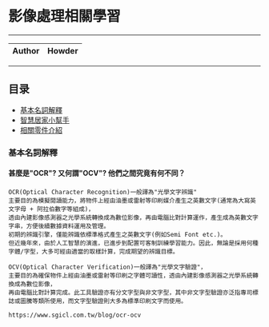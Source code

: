 影像處理相關學習
===========================

****
	
|Author|Howder|
|---|---


****
## 目录
* [基本名詞解釋](#基本名詞解釋)
* [智慧居家小幫手](#智慧居家小幫手)
* [相關零件介紹](#相關零件介紹)


### 基本名詞解釋
#### 甚麼是"OCR"? 又何謂"OCV"? 他們之間究竟有何不同？
```
OCR(Optical Character Recognition)一般譯為"光學文字辨識"
主要目的為模擬閱讀能力，將物件上經由油墨或雷射等印刷媒介產生之英數文字(通常為大寫英文字母 + 阿拉伯數字等組成)，
透由內建影像感測器之光學系統轉換成為數位影像，再由電腦比對計算運作，產生成為英數文字字串，方便後續數據資料運用及管理。
初期的辨識引擎，僅能辨識依標準格式產生之英數文字(例如Semi Font etc.)。
但近幾年來，由於人工智慧的演進，已進步到配置可客制訓練學習能力。因此，無論是採用何種字體/字型，大多可經由適當的取樣計算，完成期望的辨識目標。

OCV(Optical Character Verification)一般譯為"光學文字驗證"，
主要目的為確保物件上經由油墨或雷射等印刷之字體可讀性，透由內建影像感測器之光學系統轉換成為數位影像，
再由電腦比對計算完成。此工具驗證亦有分文字型與非文字型，其中非文字型驗證亦泛指專司標誌或圖騰等類所使用，而文字型驗證則大多為標準印刷文字而使用。

https://www.sgicl.com.tw/blog/ocr-ocv
```
